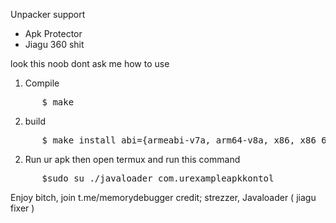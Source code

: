 

Unpacker support

- Apk Protector
- Jiagu 360 shit

look this noob dont ask me how to use

1. Compile
<pre>
      $ make
</pre>

2. build
<pre>
      $ make install abi={armeabi-v7a, arm64-v8a, x86, x86_64}
</pre>

2. Run ur apk then open termux and run this command
<pre>
      $sudo su ./javaloader com.urexampleapkkontol
</pre>

Enjoy bitch, join t.me/memorydebugger
credit; strezzer, Javaloader ( jiagu fixer )